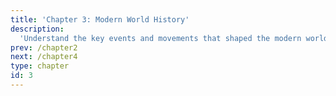 ```yaml
---
title: 'Chapter 3: Modern World History'
description:
  'Understand the key events and movements that shaped the modern world from the Renaissance to the end of the Cold War, including the significance of the Thirty Years War, Peace of Westphalia, and major geopolitical shifts.'
prev: /chapter2
next: /chapter4
type: chapter
id: 3
---
```


<exercise id="03_01" title="Why History Matters?" type="slides">

<slides source="chapter3_01_why">
</slides>

</exercise>

<exercise id="03_02" title="The Renaissance and the Reformation in Europe" type="slides">

<slides source="chapter3_02_renaissance">
</slides>

</exercise>

<exercise id="03_03" title="The Emergence of the Modern Interstate System: The Thirty Years War and Peace of Westphalia" type="slides">

<slides source="chapter3_03_interstate">
</slides>

</exercise>

<exercise id="03_04" title="The Road to the First World War" type="slides">

<slides source="chapter3_04_beforeWW1">
</slides>

</exercise>

<exercise id="03_05" title="After The First World War" type="slides">

<slides source="chapter3_05_afterWW1">
</slides>

</exercise>

<exercise id="03_06" title="The Great Depression" type="slides">

<slides source="chapter3_06_depression">
</slides>

</exercise>

<exercise id="03_07" title="The Twenty-Year Crisis" type="slides">

<slides source="chapter3_07_twentyyear">
</slides>

</exercise>

<exercise id="03_08" title="On the Brink of the Second World War" type="slides">

<slides source="chapter3_08_beforeWW2">
</slides>

</exercise>

<exercise id="03_09" title="The Ending of The Second World War" type="slides">

<slides source="chapter3_09_afterWW2">
</slides>

</exercise>

<exercise id="03_10" title="The Post-War World Order: How the Marshall Plan and UN Reshaped Global Politics" type="slides">

<slides source="chapter3_10_marshall">
</slides>

</exercise>

<exercise id="03_11" title="The Rise of the Bretton Woods Institutions" type="slides">

<slides source="chapter3_11_bretton">
</slides>

</exercise>

<exercise id="03_12" title="When One Falls, They All Will Follow: The Domino Theory and the Cold War" type="slides">

<slides source="chapter3_12_coldwar">
</slides>

</exercise>

<exercise id="03_13" title="Cuban Missile Crisis" type="slides">

<slides source="chapter3_13_cuban">
</slides>

</exercise>

<exercise id="03_14" title="Détente of the 1970-1990" type="slides">

<slides source="chapter3_14_detente">
</slides>

</exercise>

<exercise id="03_15" title="Decolonization and Development" type="slides">

<slides source="chapter3_15_decolonization">
</slides>

</exercise>

<exercise id="03_16" title="The Birth and Rise of the People’s Republic of China" type="slides">

<slides source="chapter3_16_china">
</slides>

</exercise>

<exercise id="03_17" title="The End of the Cold War" type="slides">

<slides source="chapter3_17_endcoldwar">
</slides>

</exercise>

<exercise id="03_18" title="The Post-Cold War World Order" type="slides">

<slides source="chapter3_18_postcoldwar">
</slides>

</exercise>

<exercise id="03_19" title="Challenges to US Hegemony: Rising China and Russian Resurgence" type="slides">

<slides source="chapter3_19_challenges">
</slides>

</exercise>